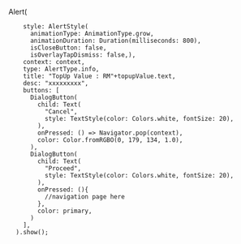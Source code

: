  Alert(

        style: AlertStyle(
          animationType: AnimationType.grow,
          animationDuration: Duration(milliseconds: 800),
          isCloseButton: false,
          isOverlayTapDismiss: false,),
        context: context,
        type: AlertType.info,
        title: "TopUp Value : RM"+topupValue.text,
        desc: "xxxxxxxxx",
        buttons: [
          DialogButton(
            child: Text(
              "Cancel",
              style: TextStyle(color: Colors.white, fontSize: 20),
            ),
            onPressed: () => Navigator.pop(context),
            color: Color.fromRGBO(0, 179, 134, 1.0),
          ),
          DialogButton(
            child: Text(
              "Proceed",
              style: TextStyle(color: Colors.white, fontSize: 20),
            ),
            onPressed: (){
              //navigation page here
            },
            color: primary,
          )
        ],
      ).show();
